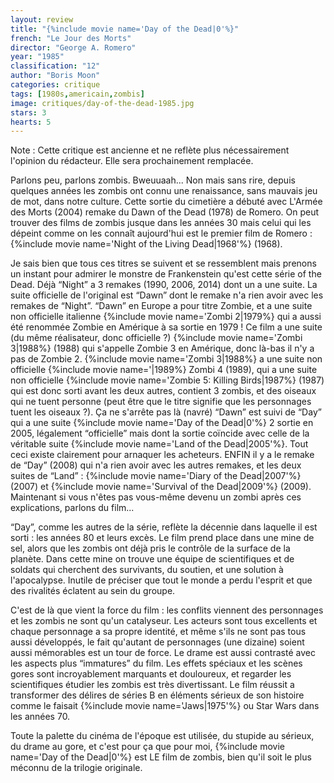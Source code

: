 ```yaml
---
layout: review
title: "{%include movie name='Day of the Dead|0'%}"
french: "Le Jour des Morts"
director: "George A. Romero"
year: "1985"
classification: "12"
author: "Boris Moon"
categories: critique
tags: [1980s,americain,zombis]
image: critiques/day-of-the-dead-1985.jpg
stars: 3
hearts: 5
---
```


Note : Cette critique est ancienne et ne reflète plus nécessairement l'opinion du rédacteur. Elle sera prochainement remplacée.

Parlons peu, parlons zombis. Bweuuaah... Non mais sans rire, depuis quelques années les zombis ont connu une renaissance, sans mauvais jeu de mot, dans notre culture. Cette sortie du cimetière a débuté avec L'Armée des Morts (2004) remake du Dawn of the Dead (1978) de Romero. On peut trouver des films de zombis jusque dans les années 30 mais celui qui les dépeint comme on les connaît aujourd'hui est le premier film de Romero : {%include movie name='Night of the Living Dead|1968'%} (1968).

Je sais bien que tous ces titres se suivent et se ressemblent mais prenons un instant pour admirer le monstre de Frankenstein qu'est cette série of the Dead. Déjà “Night” a 3 remakes (1990, 2006, 2014) dont un a une suite. La suite officielle de l'original est “Dawn” dont le remake n'a rien avoir avec les remakes de “Night”. “Dawn” en Europe a pour titre Zombie, et a une suite non officielle italienne {%include movie name='Zombi 2|1979%} qui a aussi été renommée Zombie en Amérique à sa sortie en 1979 ! Ce film a une suite (du même réalisateur, donc officielle ?) {%include movie name='Zombi 3|1988%} (1988) qui s'appelle Zombie 3 en Amérique, donc là-bas il n'y a pas de Zombie 2. {%include movie name='Zombi 3|1988%} a une suite non officielle {%include movie name='|1989%} Zombi 4 (1989), qui a une suite non officielle {%include movie name='Zombie 5: Killing Birds|1987%} (1987) qui est donc sorti avant les deux autres, contient 3 zombis, et des oiseaux qui ne tuent personne (peut être que le titre signifie que les personnages tuent les oiseaux ?). Ça ne s'arrête pas là (navré) “Dawn” est suivi de “Day” qui a une suite {%include movie name='Day of the Dead|0'%} 2 sortie en 2005, légalement “officielle” mais dont la sortie coïncide avec celle de la véritable suite {%include movie name='Land of the Dead|2005'%}. Tout ceci existe clairement pour arnaquer les acheteurs. ENFIN il y a le remake de “Day” (2008) qui n'a rien avoir avec les autres remakes, et les deux suites de “Land” : {%include movie name='Diary of the Dead|2007'%} (2007) et {%include movie name='Survival of the Dead|2009'%} (2009). Maintenant si vous n'êtes pas vous-même devenu un zombi après ces explications, parlons du film...

“Day”, comme les autres de la série, reflète la décennie dans laquelle il est sorti : les années 80 et leurs excès. Le film prend place dans une mine de sel, alors que les zombis ont déjà pris le contrôle de la surface de la planète. Dans cette mine on trouve une équipe de scientifiques et de soldats qui cherchent des survivants, du soutien, et une solution à l'apocalypse. Inutile de préciser que tout le monde a perdu l'esprit et que des rivalités éclatent au sein du groupe.

C'est de là que vient la force du film : les conflits viennent des personnages et les zombis ne sont qu'un catalyseur. Les acteurs sont tous excellents et chaque personnage a sa propre identité, et même s'ils ne sont pas tous aussi développés, le fait qu'autant de personnages (une dizaine) soient aussi mémorables est un tour de force. Le drame est aussi contrasté avec les aspects plus “immatures” du film. Les effets spéciaux et les scènes gores sont incroyablement marquants et douloureux, et regarder les scientifiques étudier les zombis est très divertissant. Le film réussit a transformer des délires de séries B en éléments sérieux de son histoire comme le faisait {%include movie name='Jaws|1975'%} ou Star Wars dans les années 70.

Toute la palette du cinéma de l'époque est utilisée, du stupide au sérieux, du drame au gore, et c'est pour ça que pour moi, {%include movie name='Day of the Dead|0'%} est LE film de zombis, bien qu'il soit le plus méconnu de la trilogie originale.

